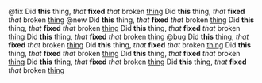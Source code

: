 @fix
  Did __this__ thing, *that* **fixed** _that_ broken [thing](https://example.com)
  Did __this__ thing, *that* **fixed** _that_ broken [thing](https://example.com)
@new
  Did __this__ thing, *that* **fixed** _that_ broken [thing](https://example.com)
  Did __this__ thing, *that* **fixed** _that_ broken [thing](https://example.com)
  Did __this__ thing, *that* **fixed** _that_ broken [thing](https://example.com)
  Did __this__ thing, *that* **fixed** _that_ broken [thing](https://example.com)
@bug
  Did __this__ thing, *that* **fixed** _that_ broken [thing](https://example.com)
  Did __this__ thing, *that* **fixed** _that_ broken [thing](https://example.com)
  Did __this__ thing, *that* **fixed** _that_ broken [thing](https://example.com)
  Did __this__ thing, *that* **fixed** _that_ broken [thing](https://example.com)
  Did __this__ thing, *that* **fixed** _that_ broken [thing](https://example.com)
  Did __this__ thing, *that* **fixed** _that_ broken [thing](https://example.com)
